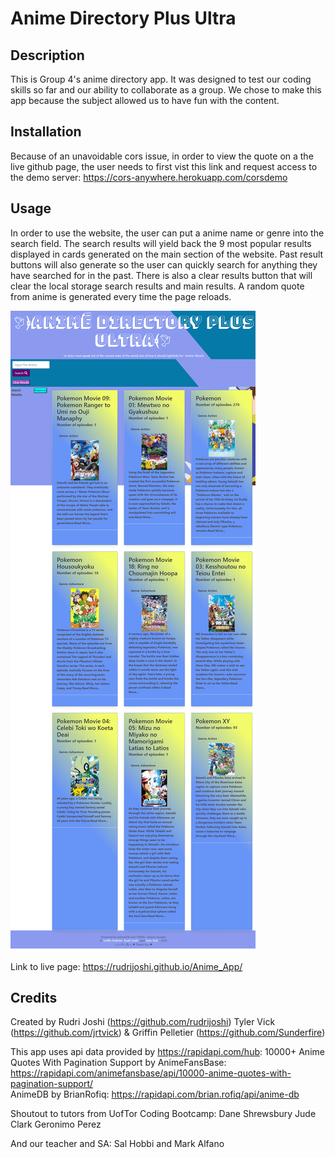 # Anime Directory Plus Ultra

## Description

This is Group 4's anime directory app.  It was designed to test our coding skills so far and our ability to collaborate as a group.  We chose to make this app because the subject allowed us to have fun with the content.  

## Installation

Because of an unavoidable cors issue, in order to view the quote on a the live github page, the user needs to first vist this link and request access to the demo server: https://cors-anywhere.herokuapp.com/corsdemo 

## Usage

In order to use the website, the user can put a anime name or genre into the search field.  The search results will yield back the 9 most popular results displayed in cards generated on the main section of the website.  Past result buttons will also generate so the user can quickly search for anything they have searched for in the past.  There is also a clear results button that will clear the local storage search results and main results.  A random quote from anime is generated every time the page reloads.

![alt text](assets/images/fullizeanimeappscreenshot.png)

Link to live page: https://rudrijoshi.github.io/Anime_App/

## Credits

Created by Rudri Joshi (https://github.com/rudrijoshi)
Tyler Vick (https://github.com/jrtvick)
& Griffin Pelletier (https://github.com/Sunderfire)

This app uses api data provided by https://rapidapi.com/hub:
10000+ Anime Quotes With Pagination Support by AnimeFansBase:
https://rapidapi.com/animefansbase/api/10000-anime-quotes-with-pagination-support/<br>
AnimeDB by BrianRofiq:
https://rapidapi.com/brian.rofiq/api/anime-db

Shoutout to tutors from UofTor Coding Bootcamp:
Dane Shrewsbury
Jude Clark
Geronimo Perez

And our teacher and SA:
Sal Hobbi and Mark Alfano

